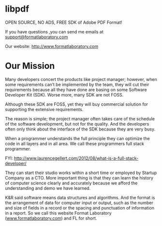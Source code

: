libpdf
======

OPEN SOURCE, NO ADS, FREE SDK of Adobe PDF Format!

If you have questions ,you can send me emails at support@formatlaboratory.com

Our website: http://www.formatlaboratory.com


Our Mission
======

Many developers concert the products like project manager; however, when some requirements can’t be implemented by the team, they will cut their requirements because all they have done are basing on some Software Developer Kit (SDK). Worse more, many SDK are not FOSS.

Although these SDK are FOSS, yet they will buy commercial solution for supporting the extensive requirements.

The reason is simple; the project manager often takes care of the schedule of the software development, but not for the quality. And the developers often only think about the interface of the SDK because they are very busy.

When a programmer understands the full principle they can optimize the code in all layers and in all area. We call these programmers full stack programmer.

FYI: http://www.laurencegellert.com/2012/08/what-is-a-full-stack-developer/

They can start their studio works within a short time or employed by Startup Company as a CTO. More important thing is that they can learn the history of computer science clearly and accurately because we afford the understanding and demo we have learned.

K&R said software means data structures and algorithms. And the format is the arrangement of data for computer input or output, such as the number and size of fields in a record or the spacing and punctuation of information in a report. So we call this website Format Laboratory (www.formatlaboratory.com) and FL for short.
